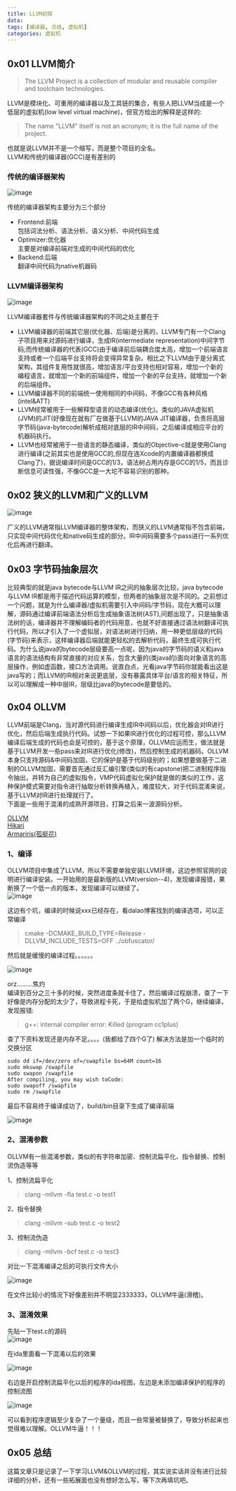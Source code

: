 ```yaml
---
title: LLVM初探
data:
tags: [编译器, 总结, 虚拟机]
categories: 虚拟机
---
```

## 0x01 LLVM简介  
>The LLVM Project is a collection of modular and reusable compiler and toolchain technologies.  

LLVM是模块化、可重用的编译器以及工具链的集合，有些人把LLVM当成是一个低层的虚拟机(low level virtual machine)，但官方给出的解释是这样的:  
>The name "LLVM" itself is not an acronym; it is the full name of the project.  

也就是说LLVM并不是一个缩写，而是整个项目的全名。  
LLVM和传统的编译器(GCC)是有差别的  
### 传统的编译器架构
![image](./传统编译器架构.jpg)  

传统的编译器架构主要分为三个部分  
- Frontend:前端  
包括词法分析、语法分析、语义分析、中间代码生成
- Optimizer:优化器  
主要是对编译前端对生成的中间代码的优化  
- Backend:后端  
翻译中间代码为native机器码

### LLVM编译器架构
![image](./LLVM编译器架构.jpg)  

LLVM编译器套件与传统编译器架构的不同之处主要在于  
- LLVM编译器的前端其它层(优化器、后端)是分离的，LLVM专门有一个Clang子项目用来对源码进行编译，生成IR(intermediate representation)中间字节码;而传统编译器的代表(GCC)由于编译前后端耦合度太高，增加一个前端语言支持或者一个后端平台支持将会变得异常复杂。相比之下LLVM由于是分离式架构，其组件复用性就很高，增加语言/平台支持也相对容易，增加一个新的编程语言，就增加一个新的前端组件，增加一个新的平台支持，就增加一个新的后端组件。  
- LLVM编译器不同的前端统一使用相同的中间码，不像GCC有各种风格(intel&ATT)  
- LLVM经常被用于一些解释型语言的动态编译(优化)。类似的JAVA虚拟机(JVM)的JIT(好像现在就有厂在做基于LLVM的JAVA JIT编译器，负责将高层字节码(java-bytecode)解析成相对底层的IR中间码，之后编译成相应平台的机器码执行。  
- LLVM也经常被用于一些语言的静态编译，类似的Objective-c就是使用Clang进行编译(之前其实也是使用GCC的,但现在连Xcode的内置编译器都换成Clang了)，据说编译时间是GCC的1/3，语法树占用内存是GCC的1/5，而且诊断信息可读性强，不像GCC是一大坨不容易识别的那种。  

## 0x02 狭义的LLVM和广义的LLVM  

![image](./LLVM架构.png)  

广义的LLVM通常指LLVM编译器的整体架构，而狭义的LLVM通常指不包含前端，只实现中间代码优化和native码生成的部分。IR中间码需要多个pass进行一系列优化后再进行翻译。  


## 0x03 字节码抽象层次  
比较典型的就是java bytecode与LLVM IR之间的抽象层次比较，java bytecode与LLVM IR都是用于描述代码运算的模型，但两者的抽象层次是不同的。之前想过一个问题，就是为什么编译器/虚拟机需要引入中间码/字节码，现在大概可以理解，源码通过编译前端语法分析后生成抽象语法树(AST),问题出现了，只是抽象语法树的话，编译器并不理解编码者的代码用意，也就不好直接通过语法树翻译可执行代码，所以才引入了一个虚拟层，对语法树进行归纳，用一种更低层级的代码(字节码)来表示，这样编译器后端就能更轻松的去解析代码，最终生成可执行代码。为什么说java的bytecode层级要高一点呢，因为java的字节码的语义和java语言的语法结构有非常直接的对应关系，包含大量的(类java的)面向对象语言的高层操作，例如虚函数，接口方法调用。说直白点，光看java字节码你就能看出这是java写的；而LLVM的IR相对来说更底层，没有暴露具体平台/语言的相关特征，所以可以理解成一种中层IR，层级比java的bytecode是要低的。  


## 0x04 OLLVM  
LLVM前端是Clang，当对源代码进行编译生成IR中间码以后，优化器会对IR进行优化，然后后端生成执行代码。试想一下如果IR进行优化的过程可控，那么LLVM编译后端生成的代码也会是可控的，基于这个原理，OLLVM应运而生，做法就是基于LLVM开发一些pass来对IR进行优化(修改)，然后控制生成的机器码。OLLVM本身只支持源码&中间码加固，它的保护是基于代码级别的；如果想要做基于二进制的OLLVM加固，需要首先通过反汇编引擎(类似的有capstone)把二进制程序指令抽出，并转为自己的虚拟指令，VMP代码虚拟化保护就是做的类似的工作，这种保护模式需要对指令进行抽取分析转换再植入，难度较大，对于代码混淆来说，基于LLVM对IR进行处理就行了。  
下面是一些用于混淆的成熟开源项目，打算之后来一波源码分析。  

[OLLVM](https://github.com/obfuscator-llvm/obfuscator)  
[Hikari](https://github.com/HikariObfuscator/Hikari)  
[Armariris(孤挺花)](https://github.com/GoSSIP-SJTU/Armariris)  

### 1、编译  
OLLVM项目中集成了LLVM，所以不需要单独安装LLVM环境，这边参照官网的说明进行编译安装。一开始用的是最新版的LLVM(version--4)，发现编译报错，果断换了一个低一点的版本，发现编译可以继续了。      
![image](./编译.png)  

这边有个坑，编译的时候说xxx已经存在，看dalao博客找到的编译选项，可以正常编译  
>cmake -DCMAKE_BUILD_TYPE=Release -DLLVM_INCLUDE_TESTS=OFF ../obfuscator/  

然后就是缓慢的编译过程。。。。。。  

![image](./等待.png)  

orz.........焦灼  
编译到百分之三十多的时候，突然进度条就卡住了，然后编译过程崩溃，查了一下好像是内存分配的太少了，导致进程卡死，于是给虚拟机加了两个G，继续编译，发现报错:  
>g++: internal compiler error: Killed (program cc1plus)

查了下资料发现还是内存不足。。。。(我都给了四个G了) 解决方法是加一个临时的交换分区  
```
sudo dd if=/dev/zero of=/swapfile bs=64M count=16  
sudo mkswap /swapfile  
sudo swapon /swapfile  
After compiling, you may wish toCode:  
sudo swapoff /swapfile  
sudo rm /swapfile

```

最后不容易终于编译成功了，build/bin目录下生成了编译前端  

![image](./编译成功.png)  

### 2、混淆参数  
OLLVM有一些混淆参数，类似的有字符串加密、控制流扁平化、指令替换、控制流伪造等等  

1、控制流扁平化  
>clang -mllvm -fla test.c -o test1  

2、指令替换  
>clang -mllvm -sub test.c -o test2  

3、控制流伪造    
>clang -mllvm -bcf test.c -o test3  

对比一下混淆编译之后的可执行文件大小  

![image](./比较.png)  

在文件比较小的情况下好像差别并不明显2333333，OLLVM牛逼(滑稽)。  

### 3、混淆效果  
先贴一下test.c的源码    
![image](./源码.png)  

在ida里面看一下混淆以后的效果  
  
![image](./test1对比test.png)  

右边是开启控制流扁平化以后的程序的ida视图，左边是未添加编译保护的程序的控制流图  

![image](./常量替换.png)  

可以看到程序逻辑至少复杂了一个量级，而且一些常量被替换了，导致分析起来也觉得难以理解。OLLVM牛逼！！！  

## 0x05 总结  
这篇文章只是记录了一下学习LLVM&OLLVM的过程，其实说实话并没有进行比较详细的分析，还有一些拓展面也没有想好怎么写，等下次再填坑吧。  
